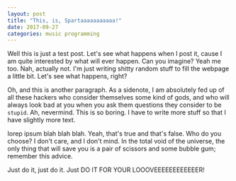 ```yaml
---
layout: post
title: "This, is, Spartaaaaaaaaaaa!"
date: 2017-09-27
categories: music programming
---
```

Well this is just a test post. Let's see what happens when I post it, cause I am quite interested by what will ever happen. Can you imagine? Yeah me too. Nah, actually not. I'm just writing shitty random stuff to fill the webpage a little bit. Let's see what happens, right?

Oh, and this is another paragraph. As a sidenote, I am absolutely fed up of all these hackers who consider themselves some kind of gods, and who will always look bad at you when you ask them questions they consider to be `stupid`. Ah, nevermind. This is so boring. I have to write more stuff so that I have slightly more text.

Iorep ipsum blah blah blah. Yeah, that's true and that's false. Who do you choose? I don't care, and I don't mind. In the total void of the universe, the only thing that will save you is a pair of scissors and some bubble gum; remember this advice.

Just do it, just do it. Just DO IT FOR YOUR LOOOVEEEEEEEEEEEER!